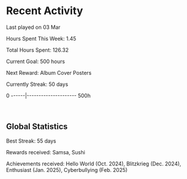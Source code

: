 # Recent Activity
Last played on 03 Mar  

Hours Spent This Week: 1.45  

Total Hours Spent: 126.32  

Current Goal: 500 hours  

Next Reward: Album Cover Posters 

Currently Streak: 50 days 

0 ------|--------------------- 500h  
<br><br>

## Global Statistics
Best Streak: 55 days

Rewards received: Samsa, Sushi

Achievements received: Hello World (Oct. 2024), Blitzkrieg (Dec. 2024), Enthusiast (Jan. 2025), Cyberbullying (Feb. 2025)
